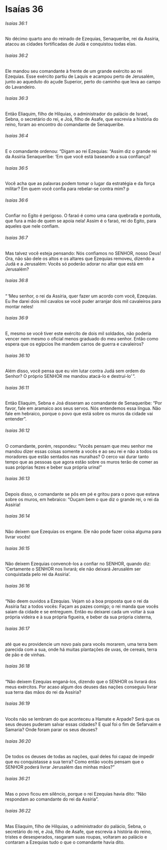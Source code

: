 # Isaías 36

###### Isaías 36:1

No décimo quarto ano do reinado de Ezequias, Senaqueribe, rei da Assíria, atacou as cidades fortificadas de Judá e conquistou todas elas.

###### Isaías 36:2

Ele mandou seu comandante à frente de um grande exército ao rei Ezequias. Esse exército partiu de Laquis e acampou perto de Jerusalém, junto ao aqueduto do açude Superior, perto do caminho que leva ao campo do Lavandeiro.

###### Isaías 36:3

Então Eliaquim, filho de Hilquias, o administrador do palácio de Israel, Sebna, o secretário do rei, e Joá, filho de Asafe, que escrevia a história do reino, foram ao encontro do comandante de Senaqueribe.

###### Isaías 36:4

E o comandante ordenou: “Digam ao rei Ezequias: “Assim diz o grande rei da Assíria Senaqueribe: ‘Em que você está baseando a sua confiança?

###### Isaías 36:5

Você acha que as palavras podem tomar o lugar da estratégia e da força militar? Em quem você confia para rebelar-se contra mim? p

###### Isaías 36:6

Confiar no Egito é perigoso. O faraó é como uma cana quebrada e pontuda, que fura a mão de quem se apoia nela! Assim é o faraó, rei do Egito, para aqueles que nele confiam.

###### Isaías 36:7

Mas talvez você esteja pensando: Nós confiamos no SENHOR, nosso Deus! Ora, não são dele os altos e os altares que Ezequias removeu, dizendo a Judá e a Jerusalém: Vocês só poderão adorar no altar que está em Jerusalém?

###### Isaías 36:8

“ ‘Meu senhor, o rei da Assíria, quer fazer um acordo com você, Ezequias. Eu lhe darei dois mil cavalos se você puder arranjar dois mil cavaleiros para montar neles!

###### Isaías 36:9

E, mesmo se você tiver este exército de dois mil soldados, não poderia vencer nem mesmo o oficial menos graduado do meu senhor. Então como espera que os egípcios lhe mandem carros de guerra e cavaleiros?

###### Isaías 36:10

Além disso, você pensa que eu vim lutar contra Judá sem ordem do Senhor? O próprio SENHOR me mandou atacá-lo e destruí-lo’ ”.

###### Isaías 36:11

Então Eliaquim, Sebna e Joá disseram ao comandante de Senaqueribe: “Por favor, fale em aramaico aos seus servos. Nós entendemos essa língua. Não fale em hebraico, porque o povo que está sobre os muros da cidade vai entender”.

###### Isaías 36:12

O comandante, porém, respondeu: “Vocês pensam que meu senhor me mandou dizer essas coisas somente a vocês e ao seu rei e não a todos os moradores que estão sentados nas muralhas? O cerco vai durar tanto tempo que as pessoas que agora estão sobre os muros terão de comer as suas próprias fezes e beber sua própria urina!”

###### Isaías 36:13

Depois disso, o comandante se pôs em pé e gritou para o povo que estava sobre os muros, em hebraico: “Ouçam bem o que diz o grande rei, o rei da Assíria!

###### Isaías 36:14

Não deixem que Ezequias os engane. Ele não pode fazer coisa alguma para livrar vocês!

###### Isaías 36:15

Não deixem Ezequias convencê-los a confiar no SENHOR, quando diz: ‘Certamente o SENHOR nos livrará; ele não deixará Jerusalém ser conquistada pelo rei da Assíria’.

###### Isaías 36:16

“Não deem ouvidos a Ezequias. Vejam só a boa proposta que o rei da Assíria faz a todos vocês: Façam as pazes comigo; o rei manda que vocês saiam da cidade e se entreguem. Então eu deixarei cada um voltar à sua própria videira e à sua própria figueira, e beber da sua própria cisterna,

###### Isaías 36:17

até que eu providencie um novo país para vocês morarem, uma terra bem parecida com a sua, onde há muitas plantações de uvas, de cereais, terra de pão e de vinhas.

###### Isaías 36:18

“Não deixem Ezequias enganá-los, dizendo que o SENHOR os livrará dos meus exércitos. Por acaso algum dos deuses das nações conseguiu livrar sua terra das mãos do rei da Assíria?

###### Isaías 36:19

Vocês não se lembram do que aconteceu a Hamate e Arpade? Será que os seus deuses puderam salvar essas cidades? E qual foi o fim de Sefarvaim e Samaria? Onde foram parar os seus deuses?

###### Isaías 36:20

De todos os deuses de todas as nações, qual deles foi capaz de impedir que eu conquistasse a sua terra? Como então vocês pensam que o SENHOR poderá livrar Jerusalém das minhas mãos?”

###### Isaías 36:21

Mas o povo ficou em silêncio, porque o rei Ezequias havia dito: “Não respondam ao comandante do rei da Assíria”.

###### Isaías 36:22

Mas Eliaquim, filho de Hilquias, o administrador do palácio, Sebna, o secretário do rei, e Joá, filho de Asafe, que escrevia a história do reino, tristes e desesperados, rasgaram suas roupas, voltaram ao palácio e contaram a Ezequias tudo o que o comandante havia dito.

